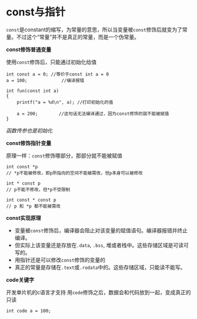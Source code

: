 # const与指针

`const`是constant的缩写，为常量的意思，所以当变量被`const`修饰后就变为了常量。不过这个“常量”并不是真正的常量，而是一个伪常量。


**const修饰普通变量**

使用`const`修饰后，只能通过初始化给值

```
int const a = 0; //等价于const int a = 0
a = 100;    		 //编译报错

int fun(const int a)
{
    printf("a = %d\n", a); //打印初始化的值

    a = 200;        //这句话无法编译通过，因为const修饰的就不能被赋值
}
```

*函数传参也是初始化*


**const修饰指针变量**

原理一样：`const`修饰哪部分，那部分就不能被赋值

```
int const *p
// *p不能被修改，即p所指向的空间不能被需改，但p本身可以被修改

int * const p
// p不能不修改，但*p不受限制

int const * const p
// p 和 *p 都不能被需改
```

**const实现原理**

- 变量被`const`修饰后，编译器会阻止对该变量的赋值语句。编译器报错并终止编译。
- 但实际上该变量还是存放在`.data`, `.bss`, 堆或者栈中。这些存储区域是可读可写的。
- 用指针还是可以修改`const`修饰的变量的
- 真正的常量是存储在`.text`或`.rodata`中的。这些存储区域，只能读不能写。

**code关键字**

开发单片机的c语言才支持
用`code`修饰之后，数据会和代码放到一起，变成真正的只读

```
int code a = 100;
```
